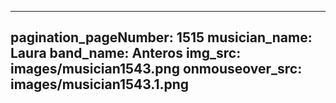 ------
pagination_pageNumber: 1515
musician_name: Laura
band_name: Anteros
img_src: images/musician1543.png
onmouseover_src: images/musician1543.1.png
------